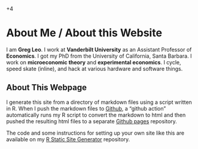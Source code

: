 +4

# About Me / About this Website

I am **Greg Leo**. I work at **Vanderbilt University** as an Assistant Professor of **Economics**. I got my PhD from the University of California, Santa Barbara. I work on **microeconomic theory** and **experimental economics**. I cycle, speed skate (inline), and hack at various hardware and software things. 

## About This Webpage

I generate this site from a directory of markdown files using a script written in R. When I push the markdown files to [Github](https://github.com/), a “github action” automatically runs my R script to convert the markdown to html and then pushed the resulting html files to a separate [Github pages](https://pages.github.com/) repository.  

The code and some instructions for setting up your own site like this are available on my [R Static Site Generator](https://github.com/gregleo-econ/R-Site-Generator) repository. 
